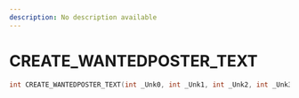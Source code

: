 ```yaml
---
description: No description available 
---
```


# CREATE_WANTEDPOSTER_TEXT

```cpp
int CREATE_WANTEDPOSTER_TEXT(int _Unk0, int _Unk1, int _Unk2, int _Unk3, int _Unk4, int _Unk5, int _Unk6, int _Unk7, int _Unk8, int _Unk9);
```